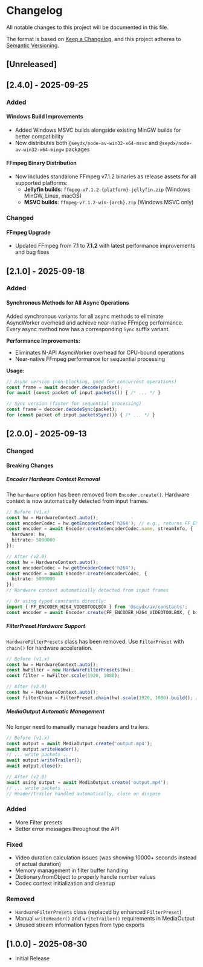 # Changelog

All notable changes to this project will be documented in this file.

The format is based on [Keep a Changelog](https://keepachangelog.com/en/1.1.0/),
and this project adheres to [Semantic Versioning](https://semver.org/spec/v2.0.0.html).

## [Unreleased]

## [2.4.0] - 2025-09-25

### Added

#### Windows Build Improvements
- Added Windows MSVC builds alongside existing MinGW builds for better compatibility
- Now distributes both `@seydx/node-av-win32-x64-msvc` and `@seydx/node-av-win32-x64-mingw` packages

#### FFmpeg Binary Distribution
- Now includes standalone FFmpeg v7.1.2 binaries as release assets for all supported platforms:
  - **Jellyfin builds**: `ffmpeg-v7.1.2-{platform}-jellyfin.zip` (Windows MinGW, Linux, macOS)
  - **MSVC builds**: `ffmpeg-v7.1.2-win-{arch}.zip` (Windows MSVC only)

### Changed

#### FFmpeg Upgrade
- Updated FFmpeg from 7.1 to **7.1.2** with latest performance improvements and bug fixes

## [2.1.0] - 2025-09-18

### Added

#### Synchronous Methods for All Async Operations

Added synchronous variants for all async methods to eliminate AsyncWorker overhead and achieve near-native FFmpeg performance. Every async method now has a corresponding `Sync` suffix variant.

**Performance Improvements:**
- Eliminates N-API AsyncWorker overhead for CPU-bound operations
- Near-native FFmpeg performance for sequential processing

**Usage:**

```typescript
// Async version (non-blocking, good for concurrent operations)
const frame = await decoder.decode(packet);
for await (const packet of input.packets()) { /* ... */ }

// Sync version (faster for sequential processing)
const frame = decoder.decodeSync(packet);
for (const packet of input.packetsSync()) { /* ... */ }
```

## [2.0.0] - 2025-09-13

### Changed

#### Breaking Changes

##### Encoder Hardware Context Removal
The `hardware` option has been removed from `Encoder.create()`. Hardware context is now automatically detected from input frames.

```typescript
// Before (v1.x)
const hw = HardwareContext.auto();
const encoderCodec = hw.getEncoderCodec('h264'); // e.g., returns FF_ENCODER_H264_VIDEOTOOLBOX
const encoder = await Encoder.create(encoderCodec.name, streamInfo, {
  hardware: hw,
  bitrate: 5000000
});

// After (v2.0)
const hw = HardwareContext.auto();
const encoderCodec = hw.getEncoderCodec('h264');
const encoder = await Encoder.create(encoderCodec, {
  bitrate: 5000000
});
// Hardware context automatically detected from input frames

// Or using typed constants directly:
import { FF_ENCODER_H264_VIDEOTOOLBOX } from '@seydx/av/constants';
const encoder = await Encoder.create(FF_ENCODER_H264_VIDEOTOOLBOX, { bitrate: 5000000 });
```

##### FilterPreset Hardware Support
`HardwareFilterPresets` class has been removed. Use `FilterPreset` with `chain()` for hardware acceleration.

```typescript
// Before (v1.x)
const hw = HardwareContext.auto();
const hwFilter = new HardwareFilterPresets(hw);
const filter = hwFilter.scale(1920, 1080);

// After (v2.0)
const hw = HardwareContext.auto();
const filterChain = FilterPreset.chain(hw).scale(1920, 1080).build(); // Pass hardware context to chain
```

##### MediaOutput Automatic Management
No longer need to manually manage headers and trailers.

```typescript
// Before (v1.x)
const output = await MediaOutput.create('output.mp4');
await output.writeHeader();
// ... write packets ...
await output.writeTrailer();
await output.close();

// After (v2.0)
await using output = await MediaOutput.create('output.mp4');
// ... write packets ...
// Header/trailer handled automatically, close on dispose
```

### Added

- More Filter presets
- Better error messages throughout the API

### Fixed

- Video duration calculation issues (was showing 10000+ seconds instead of actual duration)
- Memory management in filter buffer handling
- Dictionary.fromObject to properly handle number values
- Codec context initialization and cleanup

### Removed

- `HardwareFilterPresets` class (replaced by enhanced `FilterPreset`)
- Manual `writeHeader()` and `writeTrailer()` requirements in MediaOutput
- Unused stream information types from type exports

## [1.0.0] - 2025-08-30

- Initial Release